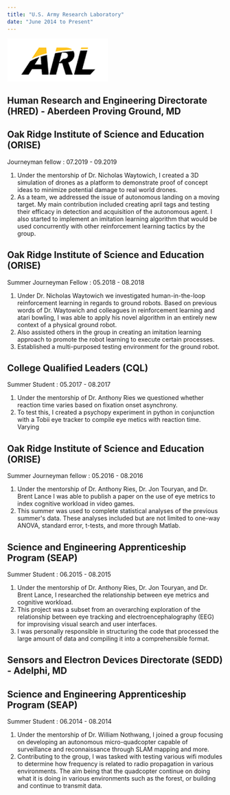 ```yaml
---
title: "U.S. Army Research Laboratory"
date: "June 2014 to Present"
---
```

![ARL_Logo](./arlLogo.png)

## Human Research and Engineering Directorate (HRED) - Aberdeen Proving Ground, MD

## Oak Ridge Institute of Science and Education (ORISE)
Journeyman fellow  :  07.2019 - 09.2019
1. Under the mentorship of Dr. Nicholas Waytowich, I created a 3D simulation of drones as a platform to demonstrate proof of concept ideas to minimize potential damage to real world drones.
2. As a team, we addressed the issue of autonomous landing on a moving target. My main contribution included creating april tags and testing their efficacy in detection and acquisition of the autonomous agent. I also started to implement an imitation learning algorithm that would be used concurrently with other reinforcement learning tactics by the group.

## Oak Ridge Institute of Science and Education (ORISE)
Summer Journeyman Fellow  :  05.2018 - 08.2018
1. Under Dr. Nicholas Waytowich we investigated human-in-the-loop reinforcement learning in regards to ground robots. Based on previous words of Dr. Waytowich and colleagues in reinforcement learning and atari bowling, I was able to apply his novel algorithm in an entirely new context of a physical ground robot.
2. Also assisted others in the group in creating an imitation learning approach to promote the robot learning to execute certain processes.
3. Established a multi-purposed testing environment for the ground robot. 

## College Qualified Leaders (CQL)
Summer Student  :  05.2017 - 08.2017
1. Under the mentorship of Dr. Anthony Ries we questioned whether reaction time varies based on fixation onset asynchrony.
2. To test this, I created a psychopy experiment in python in conjunction with a Tobii eye tracker to compile eye metics with reaction time. Varying 

## Oak Ridge Institute of Science and Education (ORISE)
Summer Journeyman fellow  :  05.2016 - 08.2016
1. Under the mentorship of Dr. Anthony Ries, Dr. Jon Touryan, and Dr. Brent Lance I was able to publish a paper on the use of eye metrics to index cognitive workload in video games.
2. This summer was used to complete statistical analyses of the previous summer's data. These analyses included but are not limited to one-way ANOVA, standard error, t-tests, and more through Matlab.

## Science and Engineering Apprenticeship Program (SEAP)
Summer Student  :  06.2015 - 08.2015
1. Under the mentorship of Dr. Anthony Ries, Dr. Jon Touryan, and Dr. Brent Lance, I researched the relationship between eye metrics and cognitive workload.
2. This project was a subset from an overarching exploration of the relationship between eye tracking and electroencephalography (EEG) for improvising visual search and user interfaces.
3. I was personally responsible in structuring the code that processed the large amount of data and compiling it into a comprehensible format.

## Sensors and Electron Devices Directorate (SEDD) - Adelphi, MD

## Science and Engineering Apprenticeship Program (SEAP)
Summer Student  : 06.2014 - 08.2014
1. Under the mentorship of Dr. William Nothwang, I joined a group focusing on developing an autonomous micro-quadcopter capable of surveillance and reconnaissance through SLAM mapping and more.
2. Contributing to the group, I was tasked with testing various wifi modules to determine how frequency is related to radio propagation in various environments. The aim being that the quadcopter continue on doing what it is doing in various environments such as the forest, or building and continue to transmit data.
